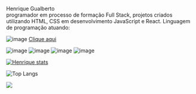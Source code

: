

Henrique Gualberto <br>
programador em processo de formação Full Stack, projetos criados utilizando HTML, CSS em desenvolvimento JavaScript e React.
Linguagem de programação atuando:

![image](https://github.com/Henriquegf100/Henriquegf100/assets/157106103/f4d02339-9f9a-4213-83fc-17b3195dcd74)  <a href=https://www.linkedin.com/in/henrique-g-407648127/>Clique aqui</a>




![image](https://github.com/Henriquegf100/Henriquegf100/assets/157106103/e346b79e-13cb-452a-bb05-ab7697fd3883) ![image](https://github.com/Henriquegf100/Henriquegf100/assets/157106103/ebd0ac9c-4f81-4e4a-bdce-e92091e9f8a6) ![image](https://github.com/Henriquegf100/Henriquegf100/assets/157106103/bc60c96c-116e-46be-b767-a3e1c806f903) ![image](https://github.com/Henriquegf100/Henriquegf100/assets/157106103/45da6b9d-5786-4bca-9ece-c904eeb52481)

[![Henrique stats](https://github-readme-stats.vercel.app/api?username=Henriquegf100)](https://github.com/anuraghazra/github-readme-stats)


![Top Langs](https://github-readme-stats.vercel.app/api/top-langs/?username=Henriquegf100)

![](https://komarev.com/ghpvc/?username=Henriquegf100)
